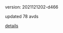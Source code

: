 version: 2021121202-d466

updated 78 avds

[details](https://github.com/0x74f917491bfa7ebfa379/ali_avd_db/blob/master/change_log/2021/12/12/02/d466.txt)